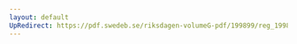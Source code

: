 ```yaml
---
layout: default
UpRedirect: https://pdf.swedeb.se/riksdagen-volumeG-pdf/199899/reg_199899/reg_199899_0195.pdf
---
```


